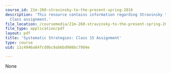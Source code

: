 ```yaml
---
course_id: 21m-260-stravinsky-to-the-present-spring-2016
description: 'This resource contains information regarding Stravinsky to the present:
  Class assignment.'
file_location: /coursemedia/21m-260-stravinsky-to-the-present-spring-2016/11c4946a84fcd9bc9ab6bd986bc7984e_MIT21M_260S16_assn15.pdf
file_type: application/pdf
layout: pdf
title: 'Systematic Strategies: Class 15 Assignment'
type: course
uid: 11c4946a84fcd9bc9ab6bd986bc7984e

---
```

None